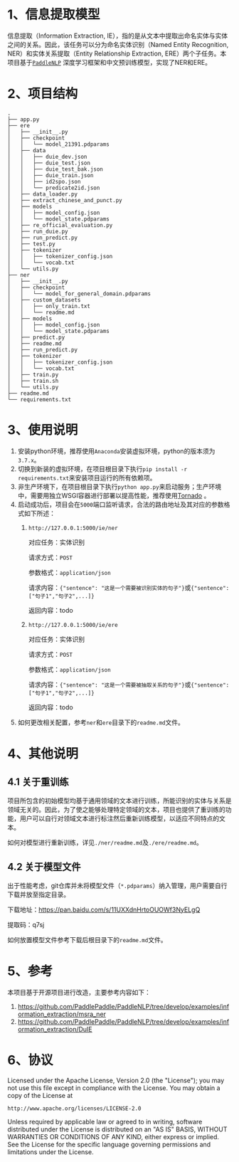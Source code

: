 # 1、信息提取模型
信息提取（Information Extraction, IE），指的是从文本中提取出命名实体与实体之间的关系。因此，该任务可以分为命名实体识别（Named Entity Recognition, 
NER）和实体关系提取（Entity Relationship Extraction, ERE）两个子任务。本项目基于[`PaddleNLP`](https://github.com/PaddlePaddle/PaddleNLP)
 深度学习框架和中文预训练模型，实现了NER和ERE。

# 2、项目结构
```text
.
├── app.py
├── ere
│   ├── __init__.py
│   ├── checkpoint
│   │   └── model_21391.pdparams
│   ├── data
│   │   ├── duie_dev.json
│   │   ├── duie_test.json
│   │   ├── duie_test_bak.json
│   │   ├── duie_train.json
│   │   ├── id2spo.json
│   │   └── predicate2id.json
│   ├── data_loader.py
│   ├── extract_chinese_and_punct.py
│   ├── models
│   │   ├── model_config.json
│   │   └── model_state.pdparams
│   ├── re_official_evaluation.py
│   ├── run_duie.py
│   ├── run_predict.py
│   ├── test.py
│   ├── tokenizer
│   │   ├── tokenizer_config.json
│   │   └── vocab.txt
│   └── utils.py
├── ner
│   ├── __init__.py
│   ├── checkpoint
│   │   └── model_for_general_domain.pdparams
│   ├── custom_datasets
│   │   ├── only_train.txt
│   │   └── readme.md
│   ├── models
│   │   ├── model_config.json
│   │   └── model_state.pdparams
│   ├── predict.py
│   ├── readme.md
│   ├── run_predict.py
│   ├── tokenizer
│   │   ├── tokenizer_config.json
│   │   └── vocab.txt
│   ├── train.py
│   ├── train.sh
│   └── utils.py
├── readme.md
└── requirements.txt

```

# 3、使用说明
1. 安装python环境，推荐使用`Anaconda`安装虚拟环境，python的版本须为`3.7.x`。
2. 切换到新装的虚拟环境，在项目根目录下执行`pip install -r requirements.txt`来安装项目运行的所有依赖项。
3. 非生产环境下，在项目根目录下执行`python app.py`来启动服务；生产环境中，需要用独立WSGI容器进行部署以提高性能，推荐使用[Tornado](http://docs.jinkan.org/docs/flask/deploying/wsgi-standalone.html#tornado) 。
4. 启动成功后，项目会在`5000`端口监听请求，合法的路由地址及其对应的参数格式如下所述：
   1. `http://127.0.0.1:5000/ie/ner`
   
      对应任务：实体识别      

      请求方式：`POST`
      
      参数格式：`application/json`
   
      请求内容：`{"sentence": "这是一个需要被识别实体的句子"}`或`{"sentence": ["句子1","句子2",...]}`

      返回内容：todo
   
   2. `http://127.0.0.1:5000/ie/ere`

      对应任务：实体识别      

      请求方式：`POST`
      
      参数格式：`application/json`
   
      请求内容：`{"sentence": "这是一个需要被抽取关系的句子"}`或`{"sentence": ["句子1","句子2",...]}`

      返回内容：todo
5. 如何更改相关配置，参考`ner`和`ere`目录下的`readme.md`文件。

# 4、其他说明

## 4.1 关于重训练

项目所包含的初始模型均基于通用领域的文本进行训练，所能识别的实体与关系是领域无关的。因此，为了使之能够处理特定领域的文本，项目也提供了重训练的功能，用户可以自行对领域文本进行标注然后重新训练模型，以适应不同特点的文本。

如何对模型进行重新训练，详见`./ner/readme.md`及`./ere/readme.md`。

## 4.2 关于模型文件

出于性能考虑，git仓库并未将模型文件（`*.pdparams`）纳入管理，用户需要自行下载并放至指定目录。

下载地址：https://pan.baidu.com/s/11UXXdnHrtoOUOWf3NyELgQ

提取码：q7sj

如何放置模型文件参考下载后根目录下的`readme.md`文件。

# 5、参考

本项目基于开源项目进行改造，主要参考内容如下：

1. https://github.com/PaddlePaddle/PaddleNLP/tree/develop/examples/information_extraction/msra_ner
2. https://github.com/PaddlePaddle/PaddleNLP/tree/develop/examples/information_extraction/DuIE

# 6、协议
Licensed under the Apache License, Version 2.0 (the "License");
you may not use this file except in compliance with the License. You may obtain a copy of the License at

    http://www.apache.org/licenses/LICENSE-2.0

 Unless required by applicable law or agreed to in writing, software distributed under the License is distributed on an "AS IS" BASIS, WITHOUT WARRANTIES OR CONDITIONS OF ANY KIND, either express or implied. See the License for the specific language governing permissions and limitations under the License.